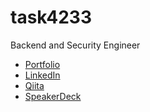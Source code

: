 # task4233
Backend and Security Engineer
 - [Portfolio](https://task4233.dev)
 - [LinkedIn](https://www.linkedin.com/in/takashi-mima/)
 - [Qiita](https://qiita.com/task4233)
 - [SpeakerDeck](https://speakerdeck.com/task4233)

